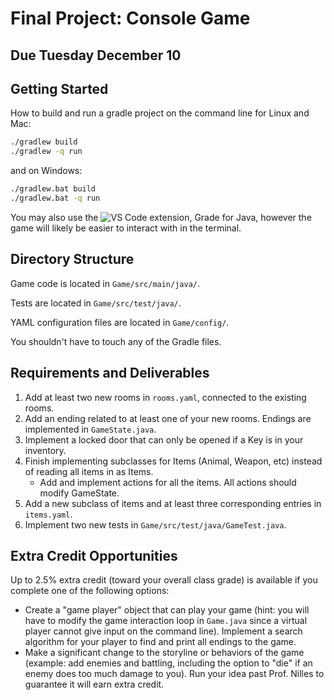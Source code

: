 # Final Project: Console Game

## Due Tuesday December 10

## Getting Started

How to build and run a gradle project on the command line for Linux and Mac:

```sh
./gradlew build
./gradlew -q run
```

and on Windows:

```sh
./gradlew.bat build
./gradlew.bat -q run
```

You may also use the
![VS Code extension, Grade for
Java](https://marketplace.visualstudio.com/items?itemName=vscjava.vscode-gradle),
however the game will likely be easier to interact with in the terminal.

## Directory Structure

Game code is located in `Game/src/main/java/`.

Tests are located in `Game/src/test/java/`.

YAML configuration files are located in `Game/config/`.

You shouldn't have to touch any of the Gradle files.

## Requirements and Deliverables

1. Add at least two new rooms in `rooms.yaml`, connected to the existing rooms.
2. Add an ending related to at least one of your new rooms. Endings are
implemented in `GameState.java`.
3. Implement a locked door that can only be opened if a Key is in your inventory.
4. Finish implementing subclasses for Items (Animal, Weapon, etc) instead of reading all
items in as Items.
   - Add and implement actions for all the items. All actions should modify GameState.
5. Add a new subclass of items and at least three corresponding entries in `items.yaml`.
5. Implement two new tests in `Game/src/test/java/GameTest.java`.

## Extra Credit Opportunities

Up to 2.5% extra credit (toward your overall class grade) is available if you complete one of the following options:

- Create a "game player" object that can play your game (hint: you will have to
modify the game interaction loop in `Game.java` since a virtual player cannot
give input on the command line). Implement a search algorithm for your player to
find and print all endings to the game.
- Make a significant change to the storyline or behaviors of the game (example:
add enemies and battling, including the option to "die" if an enemy does too
much damage to you). Run your idea past Prof. Nilles to guarantee it will earn
extra credit.
